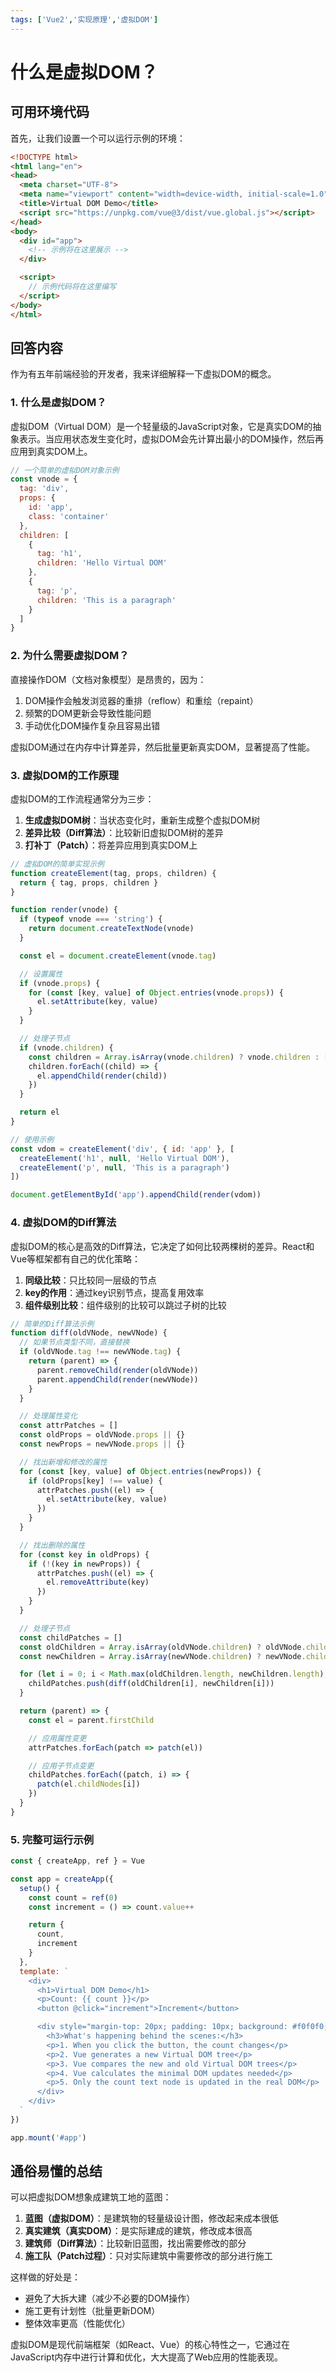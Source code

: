 ```yaml
---
tags: ['Vue2','实现原理','虚拟DOM']
---
```


# 什么是虚拟DOM？

## 可用环境代码

首先，让我们设置一个可以运行示例的环境：

```html
<!DOCTYPE html>
<html lang="en">
<head>
  <meta charset="UTF-8">
  <meta name="viewport" content="width=device-width, initial-scale=1.0">
  <title>Virtual DOM Demo</title>
  <script src="https://unpkg.com/vue@3/dist/vue.global.js"></script>
</head>
<body>
  <div id="app">
    <!-- 示例将在这里展示 -->
  </div>

  <script>
    // 示例代码将在这里编写
  </script>
</body>
</html>
```

## 回答内容

作为有五年前端经验的开发者，我来详细解释一下虚拟DOM的概念。

### 1. 什么是虚拟DOM？

虚拟DOM（Virtual DOM）是一个轻量级的JavaScript对象，它是真实DOM的抽象表示。当应用状态发生变化时，虚拟DOM会先计算出最小的DOM操作，然后再应用到真实DOM上。

```javascript
// 一个简单的虚拟DOM对象示例
const vnode = {
  tag: 'div',
  props: {
    id: 'app',
    class: 'container'
  },
  children: [
    {
      tag: 'h1',
      children: 'Hello Virtual DOM'
    },
    {
      tag: 'p',
      children: 'This is a paragraph'
    }
  ]
}
```

### 2. 为什么需要虚拟DOM？

直接操作DOM（文档对象模型）是昂贵的，因为：

1. DOM操作会触发浏览器的重排（reflow）和重绘（repaint）
2. 频繁的DOM更新会导致性能问题
3. 手动优化DOM操作复杂且容易出错

虚拟DOM通过在内存中计算差异，然后批量更新真实DOM，显著提高了性能。

### 3. 虚拟DOM的工作原理

虚拟DOM的工作流程通常分为三步：

1. **生成虚拟DOM树**：当状态变化时，重新生成整个虚拟DOM树
2. **差异比较（Diff算法）**：比较新旧虚拟DOM树的差异
3. **打补丁（Patch）**：将差异应用到真实DOM上

```javascript
// 虚拟DOM的简单实现示例
function createElement(tag, props, children) {
  return { tag, props, children }
}

function render(vnode) {
  if (typeof vnode === 'string') {
    return document.createTextNode(vnode)
  }

  const el = document.createElement(vnode.tag)

  // 设置属性
  if (vnode.props) {
    for (const [key, value] of Object.entries(vnode.props)) {
      el.setAttribute(key, value)
    }
  }

  // 处理子节点
  if (vnode.children) {
    const children = Array.isArray(vnode.children) ? vnode.children : [vnode.children]
    children.forEach((child) => {
      el.appendChild(render(child))
    })
  }

  return el
}

// 使用示例
const vdom = createElement('div', { id: 'app' }, [
  createElement('h1', null, 'Hello Virtual DOM'),
  createElement('p', null, 'This is a paragraph')
])

document.getElementById('app').appendChild(render(vdom))
```

### 4. 虚拟DOM的Diff算法

虚拟DOM的核心是高效的Diff算法，它决定了如何比较两棵树的差异。React和Vue等框架都有自己的优化策略：

1. **同级比较**：只比较同一层级的节点
2. **key的作用**：通过key识别节点，提高复用效率
3. **组件级别比较**：组件级别的比较可以跳过子树的比较

```javascript
// 简单的Diff算法示例
function diff(oldVNode, newVNode) {
  // 如果节点类型不同，直接替换
  if (oldVNode.tag !== newVNode.tag) {
    return (parent) => {
      parent.removeChild(render(oldVNode))
      parent.appendChild(render(newVNode))
    }
  }

  // 处理属性变化
  const attrPatches = []
  const oldProps = oldVNode.props || {}
  const newProps = newVNode.props || {}

  // 找出新增和修改的属性
  for (const [key, value] of Object.entries(newProps)) {
    if (oldProps[key] !== value) {
      attrPatches.push((el) => {
        el.setAttribute(key, value)
      })
    }
  }

  // 找出删除的属性
  for (const key in oldProps) {
    if (!(key in newProps)) {
      attrPatches.push((el) => {
        el.removeAttribute(key)
      })
    }
  }

  // 处理子节点
  const childPatches = []
  const oldChildren = Array.isArray(oldVNode.children) ? oldVNode.children : [oldVNode.children]
  const newChildren = Array.isArray(newVNode.children) ? newVNode.children : [newVNode.children]

  for (let i = 0; i < Math.max(oldChildren.length, newChildren.length); i++) {
    childPatches.push(diff(oldChildren[i], newChildren[i]))
  }

  return (parent) => {
    const el = parent.firstChild

    // 应用属性变更
    attrPatches.forEach(patch => patch(el))

    // 应用子节点变更
    childPatches.forEach((patch, i) => {
      patch(el.childNodes[i])
    })
  }
}
```

### 5. 完整可运行示例

```javascript
const { createApp, ref } = Vue

const app = createApp({
  setup() {
    const count = ref(0)
    const increment = () => count.value++

    return {
      count,
      increment
    }
  },
  template: `
    <div>
      <h1>Virtual DOM Demo</h1>
      <p>Count: {{ count }}</p>
      <button @click="increment">Increment</button>

      <div style="margin-top: 20px; padding: 10px; background: #f0f0f0;">
        <h3>What's happening behind the scenes:</h3>
        <p>1. When you click the button, the count changes</p>
        <p>2. Vue generates a new Virtual DOM tree</p>
        <p>3. Vue compares the new and old Virtual DOM trees</p>
        <p>4. Vue calculates the minimal DOM updates needed</p>
        <p>5. Only the count text node is updated in the real DOM</p>
      </div>
    </div>
  `
})

app.mount('#app')
```

## 通俗易懂的总结

可以把虚拟DOM想象成建筑工地的蓝图：

1. **蓝图（虚拟DOM）**：是建筑物的轻量级设计图，修改起来成本很低
2. **真实建筑（真实DOM）**：是实际建成的建筑，修改成本很高
3. **建筑师（Diff算法）**：比较新旧蓝图，找出需要修改的部分
4. **施工队（Patch过程）**：只对实际建筑中需要修改的部分进行施工

这样做的好处是：
- 避免了大拆大建（减少不必要的DOM操作）
- 施工更有计划性（批量更新DOM）
- 整体效率更高（性能优化）

虚拟DOM是现代前端框架（如React、Vue）的核心特性之一，它通过在JavaScript内存中进行计算和优化，大大提高了Web应用的性能表现。
